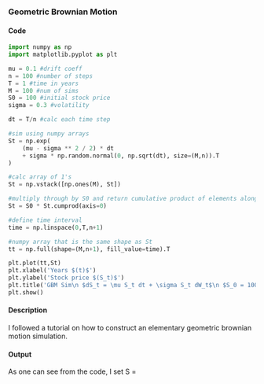 ### Geometric Brownian Motion

#### Code

~~~python
import numpy as np
import matplotlib.pyplot as plt

mu = 0.1 #drift coeff
n = 100 #number of steps
T = 1 #time in years
M = 100 #num of sims
S0 = 100 #initial stock price
sigma = 0.3 #volatility 

dt = T/n #calc each time step

#sim using numpy arrays
St = np.exp(
    (mu - sigma ** 2 / 2) * dt
    + sigma * np.random.normal(0, np.sqrt(dt), size=(M,n)).T
)

#calc array of 1's
St = np.vstack([np.ones(M), St])

#multiply through by S0 and return cumulative product of elements along a given sim path (axis=0)
St = S0 * St.cumprod(axis=0)

#define time interval 
time = np.linspace(0,T,n+1)

#numpy array that is the same shape as St
tt = np.full(shape=(M,n+1), fill_value=time).T

plt.plot(tt,St)
plt.xlabel('Years $(t)$')
plt.ylabel('Stock price $(S_t)$')
plt.title('GBM Sim\n $dS_t = \mu S_t dt + \sigma S_t dW_t$\n $S_0 = 100, \mu = 0.1, \sigma = 0.3$') #fix value grabs
plt.show()
~~~

#### Description
I followed a tutorial on how to construct an elementary geometric brownian motion simulation. 

#### Output
As one can see from the code, I set S = 
